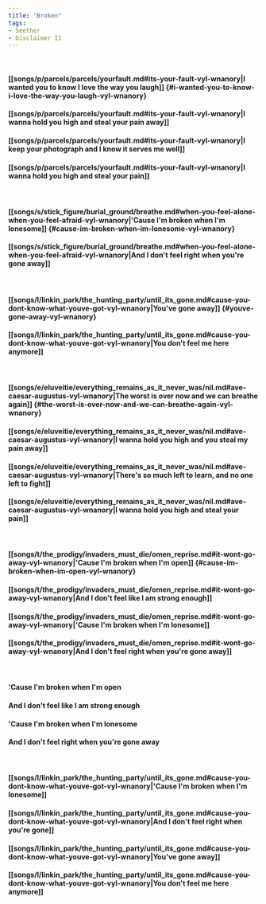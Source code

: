 ```yaml
---
title: "Broken"
tags:
- Seether
- Disclaimer II
---
```

&nbsp;
#### [[songs/p/parcels/parcels/yourfault.md#its-your-fault-vyl-wnanory|I wanted you to know I love the way you laugh]] {#i-wanted-you-to-know-i-love-the-way-you-laugh-vyl-wnanory}
#### [[songs/p/parcels/parcels/yourfault.md#its-your-fault-vyl-wnanory|I wanna hold you high and steal your pain away]]
#### [[songs/p/parcels/parcels/yourfault.md#its-your-fault-vyl-wnanory|I keep your photograph and I know it serves me well]]
#### [[songs/p/parcels/parcels/yourfault.md#its-your-fault-vyl-wnanory|I wanna hold you high and steal your pain]]
&nbsp;
#### [[songs/s/stick_figure/burial_ground/breathe.md#when-you-feel-alone-when-you-feel-afraid-vyl-wnanory|'Cause I'm broken when I'm lonesome]] {#cause-im-broken-when-im-lonesome-vyl-wnanory}
#### [[songs/s/stick_figure/burial_ground/breathe.md#when-you-feel-alone-when-you-feel-afraid-vyl-wnanory|And I don't feel right when you're gone away]]
&nbsp;
#### [[songs/l/linkin_park/the_hunting_party/until_its_gone.md#cause-you-dont-know-what-youve-got-vyl-wnanory|You've gone away]] {#youve-gone-away-vyl-wnanory}
#### [[songs/l/linkin_park/the_hunting_party/until_its_gone.md#cause-you-dont-know-what-youve-got-vyl-wnanory|You don't feel me here anymore]]
&nbsp;
#### [[songs/e/eluveitie/everything_remains_as_it_never_was/nil.md#ave-caesar-augustus-vyl-wnanory|The worst is over now and we can breathe again]] {#the-worst-is-over-now-and-we-can-breathe-again-vyl-wnanory}
#### [[songs/e/eluveitie/everything_remains_as_it_never_was/nil.md#ave-caesar-augustus-vyl-wnanory|I wanna hold you high and you steal my pain away]]
#### [[songs/e/eluveitie/everything_remains_as_it_never_was/nil.md#ave-caesar-augustus-vyl-wnanory|There's so much left to learn, and no one left to fight]]
#### [[songs/e/eluveitie/everything_remains_as_it_never_was/nil.md#ave-caesar-augustus-vyl-wnanory|I wanna hold you high and steal your pain]]
&nbsp;
#### [[songs/t/the_prodigy/invaders_must_die/omen_reprise.md#it-wont-go-away-vyl-wnanory|'Cause I'm broken when I'm open]] {#cause-im-broken-when-im-open-vyl-wnanory}
#### [[songs/t/the_prodigy/invaders_must_die/omen_reprise.md#it-wont-go-away-vyl-wnanory|And I don't feel like I am strong enough]]
#### [[songs/t/the_prodigy/invaders_must_die/omen_reprise.md#it-wont-go-away-vyl-wnanory|'Cause I'm broken when I'm lonesome]]
#### [[songs/t/the_prodigy/invaders_must_die/omen_reprise.md#it-wont-go-away-vyl-wnanory|And I don't feel right when you're gone away]]
&nbsp;
#### 'Cause I'm broken when I'm open
#### And I don't feel like I am strong enough
#### 'Cause I'm broken when I'm lonesome
#### And I don't feel right when you're gone away
&nbsp;
#### [[songs/l/linkin_park/the_hunting_party/until_its_gone.md#cause-you-dont-know-what-youve-got-vyl-wnanory|'Cause I'm broken when I'm lonesome]]
#### [[songs/l/linkin_park/the_hunting_party/until_its_gone.md#cause-you-dont-know-what-youve-got-vyl-wnanory|And I don't feel right when you're gone]]
#### [[songs/l/linkin_park/the_hunting_party/until_its_gone.md#cause-you-dont-know-what-youve-got-vyl-wnanory|You've gone away]]
#### [[songs/l/linkin_park/the_hunting_party/until_its_gone.md#cause-you-dont-know-what-youve-got-vyl-wnanory|You don't feel me here anymore]]

